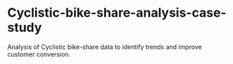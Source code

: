 # Cyclistic-bike-share-analysis-case-study
Analysis of Cyclistic bike-share data to identify trends and improve customer conversion.

